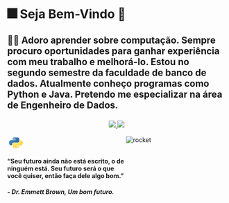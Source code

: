  # 🎆 Seja Bem-Vindo 🎇
## 🐱‍🚀 Adoro aprender sobre computação. Sempre procuro oportunidades para ganhar experiência com meu trabalho e melhorá-lo. Estou no segundo semestre da faculdade de banco de dados. Atualmente conheço programas como Python e Java. Pretendo me especializar na área de Engenheiro de Dados.
### 

<div align="center">
  <a href="https://github.com/leonardoPetruncko">
  <img height="160" src="https://github-readme-stats.vercel.app/api?username=leonardoPetruncko&show_icons=true&theme=aura_dark&include_all_commits=true&count_private=true"/>
    <img height="160" src="https://github-readme-stats.vercel.app/api/top-langs/?username=leonardoPetruncko&langs_count=16&theme=aura_dark"/>
  </div>

  <div style="display: inline_block"><br>
  <img align="center" alt="Theus-py" height="30" width="40" src="https://raw.githubusercontent.com/devicons/devicon/master/icons/python/python-original.svg">
  <a><img align="right" alt="rocket" height="180" width="230" src="https://media.giphy.com/media/26tOVYyDDVtxY6gr6/giphy.gif"></a>
</div>
  

 #### “Seu futuro ainda não está escrito, o de ninguém está. Seu futuro será o que você quiser, então faça dele algo bom.”
  #####                                                                            - Dr. Emmett Brown, Um bom futuro.
  
